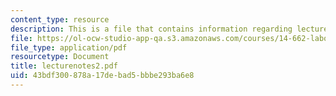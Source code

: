 ```yaml
---
content_type: resource
description: This is a file that contains information regarding lecture 2.
file: https://ol-ocw-studio-app-qa.s3.amazonaws.com/courses/14-662-labor-economics-ii-spring-2015/43bdf300878a17debad5bbbe293ba6e8_MIT14_662S15_lecnotes2.pdf
file_type: application/pdf
resourcetype: Document
title: lecturenotes2.pdf
uid: 43bdf300-878a-17de-bad5-bbbe293ba6e8
---
```

